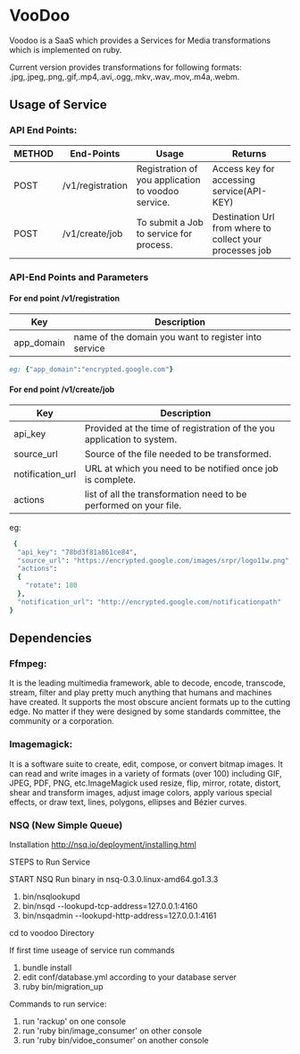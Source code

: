 VooDoo
======

Voodoo is a SaaS which provides a Services for Media transformations which is implemented on ruby.

Current version provides transformations for following formats: 
.jpg,.jpeg,.png,.gif,.mp4,.avi,.ogg,.mkv,.wav,.mov,.m4a,.webm.


Usage of Service
----------------

### API End Points:
| METHOD | End-Points       | Usage                                              | Returns                                                  |
|--------|------------------|----------------------------------------------------|----------------------------------------------------------|
| POST	 | /v1/registration	| Registration of you application to voodoo service. | Access key for accessing service(API-KEY)                |
| POST	 | /v1/create/job	| To submit a Job to service for process.            | Destination Url from where to collect your processes job |


### API-End Points and Parameters
#### For end point /v1/registration
|    Key   |Description                                          |
|----------|-----------------------------------------------------|
|app_domain| name of the domain you want to register into service|

```ruby
eg: {"app_domain":"encrypted.google.com"}
```

#### For end point /v1/create/job
|Key             |Description                                                            |
|----------------|-----------------------------------------------------------------------|
|api_key         | Provided at the time of registration of the you application to system.|
|source_url      | Source of the file needed to be transformed.                          |
|notification_url| URL at which you need to be notified once job is complete.            |
|actions         | list of all the transformation need to be performed on your file.     |

eg:
```ruby
 {
  "api_key": "78bd3f81a861ce84",
  "source_url": "https://encrypted.google.com/images/srpr/logo11w.png",
  "actions": 
  {
    "rotate": 180
  },
  "notification_url": "http://encrypted.google.com/notificationpath"
}
```

Dependencies
------------

### Ffmpeg:
It is the leading multimedia framework, able to decode, encode, transcode, stream, filter and play pretty much anything that humans and machines have created. It supports the most obscure ancient formats up to the cutting edge. No matter if they were designed by some standards committee, the community or a corporation.

### Imagemagick:
It is a software suite to create, edit, compose, or convert bitmap images. It can read and write images in a variety of formats (over 100) including GIF, JPEG, PDF, PNG, etc.ImageMagick used resize, flip, mirror, rotate, distort, shear and transform images, adjust image colors, apply various special effects, or draw text, lines, polygons, ellipses and Bézier curves.

### NSQ (New Simple Queue)
Installation
http://nsq.io/deployment/installing.html

STEPS to Run Service

START NSQ
Run binary in nsq-0.3.0.linux-amd64.go1.3.3
1. bin/nsqlookupd
2. bin/nsqd --lookupd-tcp-address=127.0.0.1:4160
3. bin/nsqadmin --lookupd-http-address=127.0.0.1:4161

cd to voodoo Directory

If first time useage of service run commands
1. bundle install
2. edit conf/database.yml according to your database server
3. ruby bin/migration_up


Commands to run service:
1. run 'rackup' on one console
2. run 'ruby bin/image_consumer' on other console
3. run 'ruby bin/vidoe_consumer' on another console
